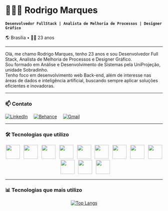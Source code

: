 # 👨🏾‍💻 Rodrigo Marques

**`Desenvolvedor FullStack | Analista de Melhoria de Processos | Designer Gráfico`**

🌎 Brasília • 🧑🏾 23 anos

---

Olá, me chamo Rodrigo Marques, tenho 23 anos e sou Desenvolvedor Full Stack, Analista de Melhoria de Processos e Designer Gráfico.  
Sou formado em Análise e Desenvolvimento de Sistemas pela UniProjeção, unidade Sobradinho.  
Tenho foco em desenvolvimento web Back-end, além de interesse nas áreas de dados e inteligência artificial, buscando sempre aplicar soluções eficientes e inovadoras.

---

### 📫 Contato

<div align="left">

[![LinkedIn](https://img.shields.io/badge/-LinkedIn-0A66C2?style=for-the-badge&logo=linkedin&logoColor=white)](https://www.linkedin.com/in/rodrigomarquezz)
&nbsp;&nbsp;&nbsp;
[![Behance](https://img.shields.io/badge/-Behance-1769FF?style=for-the-badge&logo=behance&logoColor=white)](https://www.behance.net/mxrqzz)
&nbsp;&nbsp;&nbsp;
[![Gmail](https://img.shields.io/badge/-Gmail-D14836?style=for-the-badge&logo=gmail&logoColor=white)](mailto:rodrigo.marqsrf@gmail.com)

</div>

---

### 🛠️ Tecnologias que utilizo

<div align="center">

<img src="https://cdn.jsdelivr.net/gh/devicons/devicon@latest/icons/python/python-original.svg" height="45px" />
&nbsp;
<img src="https://cdn.jsdelivr.net/gh/devicons/devicon@latest/icons/flask/flask-original-wordmark.svg" height="45px"/>
&nbsp;
<img src="https://cdn.jsdelivr.net/gh/devicons/devicon@latest/icons/java/java-original.svg" height="45px"/>
&nbsp;
<img src="https://cdn.jsdelivr.net/gh/devicons/devicon@latest/icons/mysql/mysql-original-wordmark.svg" height="45px"/>
&nbsp;
<img src="https://cdn.jsdelivr.net/gh/devicons/devicon@latest/icons/javascript/javascript-original.svg" height="45px"/>
&nbsp;
<img src="https://cdn.jsdelivr.net/gh/devicons/devicon@latest/icons/react/react-original.svg" height="45px"/>
&nbsp;
<img src="https://cdn.jsdelivr.net/gh/devicons/devicon@latest/icons/html5/html5-plain.svg" height="45px"/>
&nbsp;
<img src="https://cdn.jsdelivr.net/gh/devicons/devicon@latest/icons/css3/css3-plain.svg" height="45px"/>
&nbsp;
<img src="https://cdn.jsdelivr.net/gh/devicons/devicon@latest/icons/figma/figma-original.svg" height="45px"/>
&nbsp;
<img src="https://cdn.jsdelivr.net/gh/devicons/devicon@latest/icons/photoshop/photoshop-original.svg" height="45px" />
&nbsp;
<img src="https://cdn.jsdelivr.net/gh/devicons/devicon@latest/icons/illustrator/illustrator-plain.svg" height="45px"/>
&nbsp;
<img src="https://cdn.jsdelivr.net/gh/devicons/devicon@latest/icons/git/git-original.svg" height="45px"/>

</div>

---

### 📊 Tecnologias que mais utilizo

<div align="center">

[![Top Langs](https://github-readme-stats.vercel.app/api/top-langs/?username=Mxrqzz&layout=compact&theme=merko)](https://github.com/anuraghazra/github-readme-stats)

</div>

